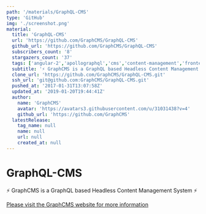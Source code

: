 ```yaml
---
path: '/materials/GraphQL-CMS'
type: 'GitHub'
img: './screenshot.png'
material:
  title: 'GraphQL-CMS'
  url: 'https://github.com/GraphCMS/GraphQL-CMS'
  github_url: 'https://github.com/GraphCMS/GraphQL-CMS'
  subscribers_count: '8'
  stargazers_count: '37'
  tags: ['angular-2','apollographql','cms','content-management','frontend','graphql','headless','react','react-native','relay','serverless','vue','website']
  subtitle: '⚡️ GraphCMS is a GraphQL based Headless Content Management System'
  clone_url: 'https://github.com/GraphCMS/GraphQL-CMS.git'
  ssh_url: 'git@github.com:GraphCMS/GraphQL-CMS.git'
  pushed_at: '2017-01-31T13:07:58Z'
  updated_at: '2019-01-20T19:44:41Z'
  author:
    name: 'GraphCMS'
    avatar: 'https://avatars3.githubusercontent.com/u/31031438?v=4'
    github_url: 'https://github.com/GraphCMS'
  latestRelease:
    tag_name: null
    name: null
    url: null
    created_at: null
---
```

# GraphQL-CMS

⚡️ GraphCMS is a GraphQL based Headless Content Management System ⚡️

[Please visit the GraphCMS website for more information](https://graphcms.com)
